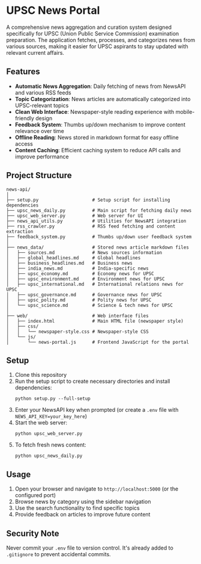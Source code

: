 # UPSC News Portal

A comprehensive news aggregation and curation system designed specifically for UPSC (Union Public Service Commission) examination preparation. The application fetches, processes, and categorizes news from various sources, making it easier for UPSC aspirants to stay updated with relevant current affairs.

## Features

- **Automatic News Aggregation**: Daily fetching of news from NewsAPI and various RSS feeds
- **Topic Categorization**: News articles are automatically categorized into UPSC-relevant topics
- **Clean Web Interface**: Newspaper-style reading experience with mobile-friendly design
- **Feedback System**: Thumbs up/down mechanism to improve content relevance over time
- **Offline Reading**: News stored in markdown format for easy offline access
- **Content Caching**: Efficient caching system to reduce API calls and improve performance

## Project Structure

```
news-api/
│
├── setup.py                    # Setup script for installing dependencies
├── upsc_news_daily.py          # Main script for fetching daily news
├── upsc_web_server.py          # Web server for UI
├── news_api_utils.py           # Utilities for NewsAPI integration
├── rss_crawler.py              # RSS feed fetching and content extraction
├── feedback_system.py          # Thumbs up/down user feedback system
│
├── news_data/                  # Stored news article markdown files
│   ├── sources.md              # News sources information
│   ├── global_headlines.md     # Global headlines
│   ├── business_headlines.md   # Business news
│   ├── india_news.md           # India-specific news
│   ├── upsc_economy.md         # Economy news for UPSC
│   ├── upsc_environment.md     # Environment news for UPSC
│   ├── upsc_international.md   # International relations news for UPSC
│   ├── upsc_governance.md      # Governance news for UPSC
│   ├── upsc_polity.md          # Polity news for UPSC
│   └── upsc_science.md         # Science & tech news for UPSC
│
├── web/                        # Web interface files
│   ├── index.html              # Main HTML file (newspaper style)
│   ├── css/
│   │   └── newspaper-style.css # Newspaper-style CSS
│   └── js/
│       └── news-portal.js      # Frontend JavaScript for the portal
```

## Setup

1. Clone this repository
2. Run the setup script to create necessary directories and install dependencies:
   ```
   python setup.py --full-setup
   ```
3. Enter your NewsAPI key when prompted (or create a `.env` file with `NEWS_API_KEY=your_key_here`)
4. Start the web server:
   ```
   python upsc_web_server.py
   ```
5. To fetch fresh news content:
   ```
   python upsc_news_daily.py
   ```

## Usage

1. Open your browser and navigate to `http://localhost:5000` (or the configured port)
2. Browse news by category using the sidebar navigation
3. Use the search functionality to find specific topics
4. Provide feedback on articles to improve future content

## Security Note

Never commit your `.env` file to version control. It's already added to `.gitignore` to prevent accidental commits. 